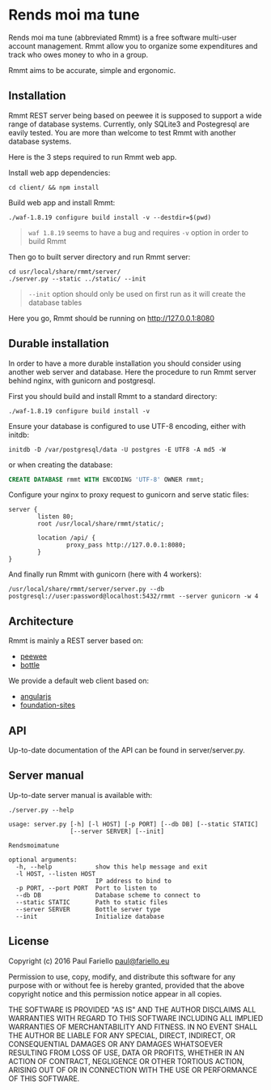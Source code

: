Rends moi ma tune
=================

Rends moi ma tune (abbreviated Rmmt) is a free software multi-user account management.
Rmmt allow you to organize some expenditures and track who owes money to who in a group.

Rmmt aims to be accurate, simple and ergonomic.

Installation
------------

Rmmt REST server being based on peewee it is supposed to support a wide range of database systems.
Currently, only SQLite3 and Postegresql are eavily tested.
You are more than welcome to test Rmmt with another database systems.

Here is the 3 steps required to run Rmmt web app.

Install web app dependencies:
```
cd client/ && npm install
```

Build web app and install Rmmt:
```
./waf-1.8.19 configure build install -v --destdir=$(pwd)
```

> `waf 1.8.19` seems to have a bug and requires `-v` option in order to build Rmmt

Then go to built server directory and run Rmmt server:
```
cd usr/local/share/rmmt/server/
./server.py --static ../static/ --init
```

> `--init` option should only be used on first run as it will create the database tables

Here you go, Rmmt should be running on http://127.0.0.1:8080

Durable installation
--------------------

In order to have a more durable installation you should consider using another web server and database.
Here the procedure to run Rmmt server behind nginx, with gunicorn and postgresql.

First you should build and install Rmmt to a standard directory:
```
./waf-1.8.19 configure build install -v
```

Ensure your database is configured to use UTF-8 encoding, either with initdb:
```
initdb -D /var/postgresql/data -U postgres -E UTF8 -A md5 -W
```
or when creating the database:
```SQL
CREATE DATABASE rmmt WITH ENCODING 'UTF-8' OWNER rmmt;
```

Configure your nginx to proxy request to gunicorn and serve static files:
```
server {
        listen 80;
        root /usr/local/share/rmmt/static/;

        location /api/ {
                proxy_pass http://127.0.0.1:8080;
        }
}
```

And finally run Rmmt with gunicorn (here with 4 workers):
```
/usr/local/share/rmmt/server/server.py --db postgresql://user:password@localhost:5432/rmmt --server gunicorn -w 4
```


Architecture
------------

Rmmt is mainly a REST server based on:
 - [peewee](https://github.com/coleifer/peewee)
 - [bottle](http://bottlepy.org/docs/dev/index.html)

We provide a default web client based on:
 - [angularjs](https://angularjs.org/)
 - [foundation-sites](http://foundation.zurb.com/sites/docs/)

API
---

Up-to-date documentation of the API can be found in server/server.py.

Server manual
-------------

Up-to-date server manual is available with:
```
./server.py --help
```

```
usage: server.py [-h] [-l HOST] [-p PORT] [--db DB] [--static STATIC]
                 [--server SERVER] [--init]

Rendsmoimatune

optional arguments:
  -h, --help            show this help message and exit
  -l HOST, --listen HOST
                        IP address to bind to
  -p PORT, --port PORT  Port to listen to
  --db DB               Database scheme to connect to
  --static STATIC       Path to static files
  --server SERVER       Bottle server type
  --init                Initialize database
```

License
-------

Copyright (c) 2016 Paul Fariello <paul@fariello.eu>

Permission to use, copy, modify, and distribute this software for any
purpose with or without fee is hereby granted, provided that the above
copyright notice and this permission notice appear in all copies.

THE SOFTWARE IS PROVIDED "AS IS" AND THE AUTHOR DISCLAIMS ALL WARRANTIES
WITH REGARD TO THIS SOFTWARE INCLUDING ALL IMPLIED WARRANTIES OF
MERCHANTABILITY AND FITNESS. IN NO EVENT SHALL THE AUTHOR BE LIABLE FOR
ANY SPECIAL, DIRECT, INDIRECT, OR CONSEQUENTIAL DAMAGES OR ANY DAMAGES
WHATSOEVER RESULTING FROM LOSS OF USE, DATA OR PROFITS, WHETHER IN AN
ACTION OF CONTRACT, NEGLIGENCE OR OTHER TORTIOUS ACTION, ARISING OUT OF
OR IN CONNECTION WITH THE USE OR PERFORMANCE OF THIS SOFTWARE.
